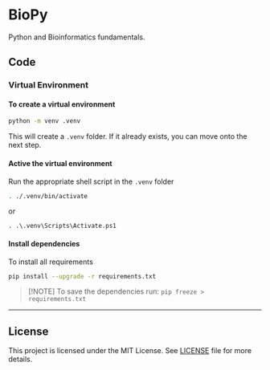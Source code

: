 # BioPy

Python and Bioinformatics fundamentals.

## Code

### Virtual Environment

#### To create a virtual environment

```sh
python -m venv .venv
```

This will create a `.venv` folder. If it already exists, you can move onto the next step.

#### Active the virtual environment

Run the appropriate shell script in the `.venv` folder

```sh
. ./.venv/bin/activate
```

or 

```pwsh
. .\.venv\Scripts\Activate.ps1
```

#### Install dependencies

To install all requirements

```sh
pip install --upgrade -r requirements.txt
```

>[!NOTE] To save the dependencies run: `pip freeze > requirements.txt`

---

## License

This project is licensed under the MIT License. See [LICENSE](./LICENSE) file for more details.
